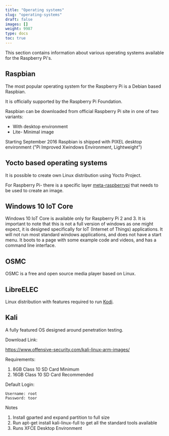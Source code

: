 ```yaml
---
title: "Operating systems"
slug: "operating-systems"
draft: false
images: []
weight: 9987
type: docs
toc: true
---
```


This section contains information about various operating systems available for the Raspberry Pi's.

## Raspbian
The most popular operating system for the Raspberry Pi is a Debian based Raspbian.

It is officially supported by the Raspberry Pi Foundation.

Raspbian can be downloaded from official Raspberry Pi site in one of two variants:
* With desktop environment
* Lite- Minimal image 

Starting September 2016 Raspbian is shipped with PIXEL desktop environment ("Pi Improved Xwindows Environment, Lightweight")



## Yocto based operating systems
It is possible to create own Linux distribution using Yocto Project.

For Raspberry Pi- there is a specific layer [meta-raspberrypi][1] that needs to be used to create an image.


  [1]: http://git.yoctoproject.org/cgit/cgit.cgi/meta-raspberrypi

## Windows 10 IoT Core
Windows 10 IoT Core is available only for Raspberry Pi 2 and 3. It is important to note that this is not a full version of windows as one might expect, it is designed specifically for IoT (Internet of Things) applications. It will not run most standard windows applications, and does not have a start menu. It boots to a page with some example code and videos, and has a command line interface.

## OSMC
OSMC is a free and open source media player based on Linux. 

## LibreELEC
Linux distribution with features required to run [Kodi][1].


  [1]: https://kodi.tv/about/

## Kali
A fully featured OS designed around penetration testing.

Download Link:

https://www.offensive-security.com/kali-linux-arm-images/

Requirements:

 1. 8GB Class 10 SD Card Minimum
 2. 16GB Class 10 SD Card Recommended

Default Login:

    Username: root
    Password: toor

Notes

 1. Install gparted and expand partition to full size
 2. Run apt-get install kali-linux-full to get all the standard tools available
 3. Runs XFCE Desktop Environment

